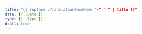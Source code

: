 ```yaml
---
title: "{{ replace .TranslationBaseName "-" " " | title }}"
date: {{ .Date }}
type: {{ .Type }}
draft: true
---
```


